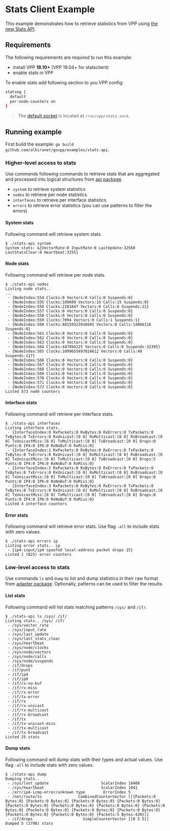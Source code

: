 # Stats Client Example

This example demonstrates how to retrieve statistics from VPP using [the new Stats API](https://github.com/FDio/vpp/blob/master/src/vpp/stats/stats.md).

## Requirements

The following requirements are required to run this example:

- install VPP **18.10+** (VPP 19.04+ for statsclient)
- enable stats in VPP

To enable stats add following section to you VPP config:

  ```sh
  statseg {
  	default
  	per-node-counters on
  }
  ```
  > The [default socket](https://wiki.fd.io/view/VPP/Command-line_Arguments#.22statseg.22_parameters) is located at `/run/vpp/stats.sock`.

## Running example

First build the example: `go build github.com/alkiranet/govpp/examples/stats-api`.

### Higher-level access to stats

Use commands following commands to retrieve stats that are aggregated and
processed into logical structures from [api package](../../api).

- `system` to retrieve system statistics
- `nodes` to retrieve per node statistics
- `interfaces` to retrieve per interface statistics
- `errors` to retrieve error statistics (you can use patterns to filter the errors)

#### System stats

Following command will retrieve system stats.
```
$ ./stats-api system
System stats: &{VectorRate:0 InputRate:0 LastUpdate:32560 LastStatsClear:0 Heartbeat:3255}
```

#### Node stats

Following command will retrieve per node stats.
```
$ ./stats-api nodes
Listing node stats..
...
 - {NodeIndex:554 Clocks:0 Vectors:0 Calls:0 Suspends:0}
 - {NodeIndex:555 Clocks:189609 Vectors:15 Calls:15 Suspends:0}
 - {NodeIndex:556 Clocks:2281847 Vectors:0 Calls:0 Suspends:21}
 - {NodeIndex:557 Clocks:0 Vectors:0 Calls:0 Suspends:0}
 - {NodeIndex:558 Clocks:0 Vectors:0 Calls:0 Suspends:0}
 - {NodeIndex:559 Clocks:7094 Vectors:0 Calls:1 Suspends:1}
 - {NodeIndex:560 Clocks:88159323916601 Vectors:0 Calls:14066116 Suspends:0}
 - {NodeIndex:561 Clocks:0 Vectors:0 Calls:0 Suspends:0}
 - {NodeIndex:562 Clocks:0 Vectors:0 Calls:0 Suspends:0}
 - {NodeIndex:563 Clocks:0 Vectors:0 Calls:0 Suspends:0}
 - {NodeIndex:564 Clocks:447894125 Vectors:0 Calls:0 Suspends:32395}
 - {NodeIndex:565 Clocks:1099655497824612 Vectors:0 Calls:40 Suspends:117}
 - {NodeIndex:566 Clocks:0 Vectors:0 Calls:0 Suspends:0}
 - {NodeIndex:567 Clocks:0 Vectors:0 Calls:0 Suspends:0}
 - {NodeIndex:568 Clocks:0 Vectors:0 Calls:0 Suspends:0}
 - {NodeIndex:569 Clocks:0 Vectors:0 Calls:0 Suspends:0}
 - {NodeIndex:570 Clocks:0 Vectors:0 Calls:0 Suspends:0}
 - {NodeIndex:571 Clocks:0 Vectors:0 Calls:0 Suspends:0}
 - {NodeIndex:572 Clocks:0 Vectors:0 Calls:0 Suspends:0}
Listed 573 node counters
```

#### Interface stats

Following command will retrieve per interface stats.
```
$ ./stats-api interfaces
Listing interface stats..
 - {InterfaceIndex:0 RxPackets:0 RxBytes:0 RxErrors:0 TxPackets:0 TxBytes:0 TxErrors:0 RxUnicast:[0 0] RxMulticast:[0 0] RxBroadcast:[0 0] TxUnicastMiss:[0 0] TxMulticast:[0 0] TxBroadcast:[0 0] Drops:0 Punts:0 IP4:0 IP6:0 RxNoBuf:0 RxMiss:0}
 - {InterfaceIndex:1 RxPackets:0 RxBytes:0 RxErrors:0 TxPackets:0 TxBytes:0 TxErrors:0 RxUnicast:[0 0] RxMulticast:[0 0] RxBroadcast:[0 0] TxUnicastMiss:[0 0] TxMulticast:[0 0] TxBroadcast:[0 0] Drops:5 Punts:0 IP4:0 IP6:0 RxNoBuf:0 RxMiss:0}
 - {InterfaceIndex:2 RxPackets:0 RxBytes:0 RxErrors:0 TxPackets:0 TxBytes:0 TxErrors:0 RxUnicast:[0 0] RxMulticast:[0 0] RxBroadcast:[0 0] TxUnicastMiss:[0 0] TxMulticast:[0 0] TxBroadcast:[0 0] Drops:0 Punts:0 IP4:0 IP6:0 RxNoBuf:0 RxMiss:0}
 - {InterfaceIndex:3 RxPackets:0 RxBytes:0 RxErrors:0 TxPackets:0 TxBytes:0 TxErrors:0 RxUnicast:[0 0] RxMulticast:[0 0] RxBroadcast:[0 0] TxUnicastMiss:[0 0] TxMulticast:[0 0] TxBroadcast:[0 0] Drops:0 Punts:0 IP4:0 IP6:0 RxNoBuf:0 RxMiss:0}
Listed 4 interface counters
```

#### Error stats

Following command will retrieve error stats.
Use flag `-all` to include stats with zero values.
```
$ ./stats-api errors ip
Listing error stats.. ip
 - {ip4-input/ip4 spoofed local-address packet drops 15}
Listed 1 (825) error counters
```

### Low-level access to stats

Use commands `ls` and `dump` to list and dump statistics in their raw format
from [adapter package](../../adapter).
Optionally, patterns can be used to filter the results.

#### List stats

Following command will list stats matching patterns `/sys/` and `/if/`.
```
$ ./stats-api ls /sys/ /if/
Listing stats.. /sys/ /if/
 - /sys/vector_rate
 - /sys/input_rate
 - /sys/last_update
 - /sys/last_stats_clear
 - /sys/heartbeat
 - /sys/node/clocks
 - /sys/node/vectors
 - /sys/node/calls
 - /sys/node/suspends
 - /if/drops
 - /if/punt
 - /if/ip4
 - /if/ip6
 - /if/rx-no-buf
 - /if/rx-miss
 - /if/rx-error
 - /if/tx-error
 - /if/rx
 - /if/rx-unicast
 - /if/rx-multicast
 - /if/rx-broadcast
 - /if/tx
 - /if/tx-unicast-miss
 - /if/tx-multicast
 - /if/tx-broadcast
Listed 25 stats
```

#### Dump stats

Following command will dump stats with their types and actual values.
Use flag `-all` to include stats with zero values.
```
$ ./stats-api dump
Dumping stats..
 - /sys/last_update                       ScalarIndex 10408
 - /sys/heartbeat                         ScalarIndex 1041
 - /err/ip4-icmp-error/unknown type        ErrorIndex 5
 - /net/route/to                CombinedCounterVector [[{Packets:0 Bytes:0} {Packets:0 Bytes:0} {Packets:0 Bytes:0} {Packets:0 Bytes:0} {Packets:0 Bytes:0} {Packets:0 Bytes:0} {Packets:0 Bytes:0} {Packets:0 Bytes:0} {Packets:0 Bytes:0} {Packets:0 Bytes:0} {Packets:0 Bytes:0} {Packets:0 Bytes:0} {Packets:0 Bytes:0} {Packets:5 Bytes:420}]]
 - /if/drops                      SimpleCounterVector [[0 5 5]]
Dumped 5 (2798) stats
```
